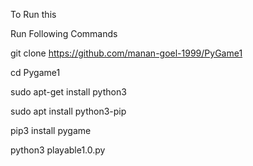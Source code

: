 To Run this

Run Following Commands

git clone https://github.com/manan-goel-1999/PyGame1

cd Pygame1

sudo apt-get install python3

sudo apt install python3-pip

pip3 install pygame

python3 playable1.0.py

